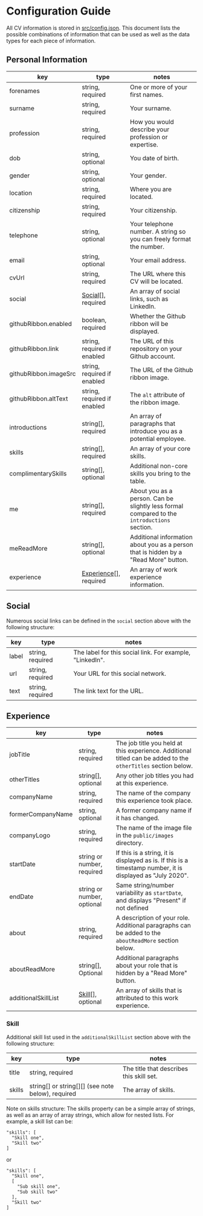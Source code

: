 # Configuration Guide

All CV information is stored in [src/config.json](src/config.json). This document lists the possible combinations of information that can be used as well as the data types for each piece of information.

## Personal Information

| key                   | type                                  | notes                                                                                       |
| --------------------- | ------------------------------------- | ------------------------------------------------------------------------------------------- |
| forenames             | string, required                      | One or more of your first names.                                                            |
| surname               | string, required                      | Your surname.                                                                               |
| profession            | string, required                      | How you would describe your profession or expertise.                                        |
| dob                   | string, optional                      | You date of birth.                                                                          |
| gender                | string, optional                      | Your gender.                                                                                |
| location              | string, required                      | Where you are located.                                                                      |
| citizenship           | string, required                      | Your citizenship.                                                                           |
| telephone             | string, optional                      | Your telephone number. A string so you can freely format the number.                        |
| email                 | string, optional                      | Your email address.                                                                         |
| cvUrl                 | string, required                      | The URL where this CV will be located.                                                      |
| social                | [Social](#Social)[], required         | An array of social links, such as LinkedIn.                                                 |
| githubRibbon.enabled  | boolean, required                     | Whether the Github ribbon will be displayed.                                                |
| githubRibbon.link     | string, required if enabled           | The URL of this repository on your Github account.                                          |
| githubRibbon.imageSrc | string, required if enabled           | The URL of the Github ribbon image.                                                         |
| githubRibbon.altText  | string, required if enabled           | The `alt` attribute of the ribbon image.                                                    |
| introductions         | string[], required                    | An array of paragraphs that introduce you as a potential employee.                          |
| skills                | string[], required                    | An array of your core skills.                                                               |
| complimentarySkills   | string[], optional                    | Additional non-core skills you bring to the table.                                          |
| me                    | string[], required                    | About you as a person. Can be slightly less formal compared to the `introductions` section. |
| meReadMore            | string[], optional                    | Additional information about you as a person that is hidden by a "Read More" button.        |
| experience            | [Experience](#Experience)[], required | An array of work experience information.                                                    |

## Social

Numerous social links can be defined in the `social` section above with the following structure:

| key   | type             | notes                                                    |
| ----- | ---------------- | -------------------------------------------------------- |
| label | string, required | The label for this social link. For example, "LinkedIn". |
| url   | string, required | Your URL for this social network.                        |
| text  | string, required | The link text for the URL.                               |

## Experience

| key                 | type                        | notes                                                                                                         |
| ------------------- | --------------------------- | ------------------------------------------------------------------------------------------------------------- |
| jobTitle            | string, required            | The job title you held at this experience. Additional titled can be added to the `otherTitles` section below. |
| otherTitles         | string[], optional          | Any other job titles you had at this experience.                                                              |
| companyName         | string, required            | The name of the company this experience took place.                                                           |
| formerCompanyName   | string, optional            | A former company name if it has changed.                                                                      |
| companyLogo         | string, required            | The name of the image file in the `public/images` directory.                                                  |
| startDate           | string or number, required  | If this is a string, it is displayed as is. If this is a timestamp number, it is displayed as "July 2020".    |
| endDate             | string or number, optional  | Same string/number variability as `startDate`, and displays "Present" if not defined                          |
| about               | string, required            | A description of your role. Additional paragraphs can be added to the `aboutReadMore` section below.          |
| aboutReadMore       | string[], Optional          | Additional paragraphs about your role that is hidden by a "Read More" button.                                 |
| additionalSkillList | [Skill](#Skill)[], optional | An array of skills that is attributed to this work experience.                                                |

### Skill

Additional skill list used in the `additionalSkillList` section above with the following structure:

| key    | type                                              | notes                                    |
| ------ | ------------------------------------------------- | ---------------------------------------- |
| title  | string, required                                  | The title that describes this skill set. |
| skills | string[] or string[][] (see note below), required | The array of skills.                     |

Note on skills structure: The skills property can be a simple array of strings, as well as an array of array strings, which allow for nested lists. For example, a skill list can be:

```
"skills": [
  "Skill one",
  "Skill two"
]
```

or

```
"skills": [
  "Skill one",
  [
    "Sub skill one",
    "Sub skill two"
  ],
  "Skill two"
]
```
